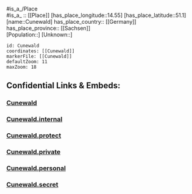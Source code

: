 ﻿---
location: [51.1,14.55] 
mapzoom: [7,12] 
mapmarker: city 
type: City
tags:
- geo/City


SpocWebEntityId: 29688
isDeleted: false
confidential: public

---
#is_a_/Place  
#is_a_ :: [[Place]] 
[has_place_longitude::14.55] 
[has_place_latitude::51.1] 
[name::Cunewald] 
has_place_country:: [[Germany]]  
has_place_province:: [[Sachsen]]  
[Population::] 
[Unknown::] 


```leaflet
id: Cunewald
coordinates: [[Cunewald]] 
markerFile: [[Cunewald]] 
defaultZoom: 11 
maxZoom: 18
```


## Confidential Links & Embeds: 

### [Cunewald](/_public/Earth/Continent/Europe/Europe~Central/Germany/Germany~East/Sachsen/counties~Sachsen/Bautzen/cities~Bautzen/Cunewalde/City/Cunewald.md) 

### [Cunewald.internal](/_internal/Earth/Continent/Europe/Europe~Central/Germany/Germany~East/Sachsen/counties~Sachsen/Bautzen/cities~Bautzen/Cunewalde/City/Cunewald.internal.md) 

### [Cunewald.protect](/_protect/Earth/Continent/Europe/Europe~Central/Germany/Germany~East/Sachsen/counties~Sachsen/Bautzen/cities~Bautzen/Cunewalde/City/Cunewald.protect.md) 

### [Cunewald.private](/_private/Earth/Continent/Europe/Europe~Central/Germany/Germany~East/Sachsen/counties~Sachsen/Bautzen/cities~Bautzen/Cunewalde/City/Cunewald.private.md) 

### [Cunewald.personal](/_personal/Earth/Continent/Europe/Europe~Central/Germany/Germany~East/Sachsen/counties~Sachsen/Bautzen/cities~Bautzen/Cunewalde/City/Cunewald.personal.md) 

### [Cunewald.secret](/_secret/Earth/Continent/Europe/Europe~Central/Germany/Germany~East/Sachsen/counties~Sachsen/Bautzen/cities~Bautzen/Cunewalde/City/Cunewald.secret.md) 
